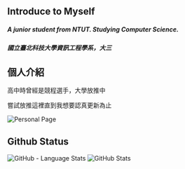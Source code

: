 ## Introduce to Myself

##### A junior student from NTUT. Studying Computer Science.

##### 國立臺北科技大學資訊工程學系，大三


## 個人介紹

高中時曾經是競程選手，大學放推中

嘗試放推這裡直到我想要認真更新為止

![Personal Page](https://kesshoban3310.github.io/)
## Github Status

![GitHub - Language Stats](https://github-readme-stats.vercel.app/api/top-langs/?username=kesshoban3310)
![GitHub Stats](https://github-readme-stats.vercel.app/api?username=kesshoban3310&count_private=true)
